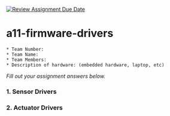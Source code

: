 [![Review Assignment Due Date](https://classroom.github.com/assets/deadline-readme-button-24ddc0f5d75046c5622901739e7c5dd533143b0c8e959d652212380cedb1ea36.svg)](https://classroom.github.com/a/eZiAu_yB)
# a11-firmware-drivers
    * Team Number: 
    * Team Name: 
    * Team Members: 
    * Description of hardware: (embedded hardware, laptop, etc) 

*_Fill out your assignment answers below._* 

### 1. Sensor Drivers

### 2. Actuator Drivers

